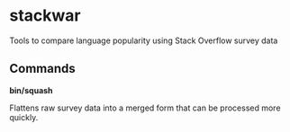 # stackwar
Tools to compare language popularity using Stack Overflow survey data

## Commands

**bin/squash**

Flattens raw survey data into a merged form that can be processed more quickly.
